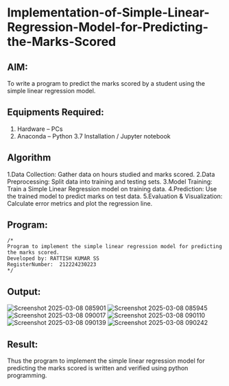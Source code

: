 # Implementation-of-Simple-Linear-Regression-Model-for-Predicting-the-Marks-Scored

## AIM:
To write a program to predict the marks scored by a student using the simple linear regression model.

## Equipments Required:
1. Hardware – PCs
2. Anaconda – Python 3.7 Installation / Jupyter notebook

## Algorithm
1.Data Collection: Gather data on hours studied and marks scored.
2.Data Preprocessing: Split data into training and testing sets.
3.Model Training: Train a Simple Linear Regression model on training data.
4.Prediction: Use the trained model to predict marks on test data.
5.Evaluation & Visualization: Calculate error metrics and plot the regression line.
## Program:
```
/*
Program to implement the simple linear regression model for predicting the marks scored.
Developed by: RATTISH KUMAR SS
RegisterNumber:  212224230223
*/
```

## Output:
![Screenshot 2025-03-08 085901](https://github.com/user-attachments/assets/2bf47bf2-8b07-4291-9198-9c068e695da8)
![Screenshot 2025-03-08 085945](https://github.com/user-attachments/assets/205fb688-93bc-495c-bc52-d828fbf91490)
![Screenshot 2025-03-08 090017](https://github.com/user-attachments/assets/47b3ebc8-6acf-4fad-9d71-e5af8e3bfed4)
![Screenshot 2025-03-08 090110](https://github.com/user-attachments/assets/14658978-30d9-4d7e-8c9f-d0756fabf5f2)
![Screenshot 2025-03-08 090139](https://github.com/user-attachments/assets/c8e526f8-2f59-41a0-877f-48b4388c5adb)
![Screenshot 2025-03-08 090242](https://github.com/user-attachments/assets/868750ae-d8b5-462f-a70a-d88cc36c6dba)






## Result:
Thus the program to implement the simple linear regression model for predicting the marks scored is written and verified using python programming.
